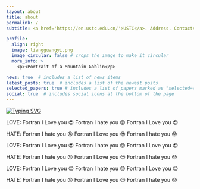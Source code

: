 ```yaml
---
layout: about
title: about
permalink: /
subtitle: <a href='https://en.ustc.edu.cn/'>USTC</a>. Address. Contacts. Moto. Etc.

profile:
  align: right
  image: liangguangyi.png
  image_circular: false # crops the image to make it circular
  more_info: >
    <p><Portrait of a Mountain Goblin</p>

news: true  # includes a list of news items
latest_posts: true  # includes a list of the newest posts
selected_papers: true # includes a list of papers marked as "selected={true}"
social: true  # includes social icons at the bottom of the page
---
```


[![Typing SVG](https://readme-typing-svg.herokuapp.com?font=Press+Start+2P&size=30&pause=10&color=F7AF85&center=true&vCenter=true&random=false&width=450&height=60&lines=I+HATE+FORTRAN;I+LOVE+FORTRAN)](https://git.io/typing-svg)

LOVE: Fortran I Love you 😍 Fortran I hate you 😡 Fortran I Love you 😍

HATE: Fortran I hate you 😡 Fortran I Love you 😍 Fortran I hate you 😡

LOVE: Fortran I Love you 😍 Fortran I hate you 😡 Fortran I Love you 😍

HATE: Fortran I hate you 😡 Fortran I Love you 😍 Fortran I hate you 😡

LOVE: Fortran I Love you 😍 Fortran I hate you 😡 Fortran I Love you 😍

HATE: Fortran I hate you 😡 Fortran I Love you 😍 Fortran I hate you 😡


